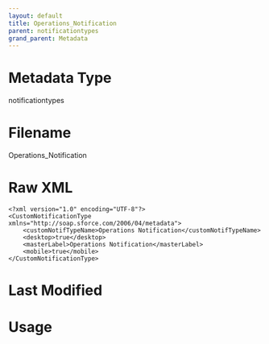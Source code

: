 ```yaml
---
layout: default
title: Operations_Notification
parent: notificationtypes
grand_parent: Metadata
---
```

# Metadata Type
notificationtypes


# Filename 
Operations_Notification


# Raw XML
```
<?xml version="1.0" encoding="UTF-8"?>
<CustomNotificationType xmlns="http://soap.sforce.com/2006/04/metadata">
    <customNotifTypeName>Operations Notification</customNotifTypeName>
    <desktop>true</desktop>
    <masterLabel>Operations Notification</masterLabel>
    <mobile>true</mobile>
</CustomNotificationType>
```


# Last Modified


# Usage
